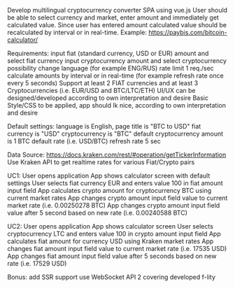 Develop multilingual cryptocurrency converter SPA using vue.js
User should be able to select currency and market, enter amount and immediately get calculated value.
Since user has entered amount calculated value should be recalculated by interval or in real-time.
Example:
https://paybis.com/bitcoin-calculator/

Requirements:
input fiat (standard currency, USD or EUR) amount and select fiat currency
input cryptocurrency amount and select cryptocurrency
possibility change language (for example ENG/RUS)
rate limit 1 req./sec
calculate amounts by interval or in real-time (for example refresh rate once every 5 seconds)
Support at least 2 FIAT currencies and at least 3 Cryptocurrencies (i.e. EUR/USD and BTC/LTC/ETH)
UI/UX can be designed/developed according to own interpretation and desire
Basic Style/CSS to be applied, app should lk nice, according to own interpretation and desire

Default settings:
language is English,
page title is "BTC to USD"
fiat currency is "USD"
cryptocurrency is "BTC"
default cryptocurrency amount is 1 BTC
default rate (i.e. USD/BTC) refresh rate 5 sec

Data Source:
https://docs.kraken.com/rest/#operation/getTickerInformation
Use Kraken API to get realtime rates for various Fiat/Crypto pairs

UC1:
User opens application
App shows calculator screen with default settings
User selects fiat currency EUR and enters value 100 in fiat amount input field
App calculates crypto amount for cryptocurrency BTC using current market rates
App changes crypto amount input field value to current market rate (i.e. 0.00250278 BTC)
App changes crypto amount input field value after 5 second based on new rate (i.e. 0.00240588 BTC)

UC2:
User opens application
App shows calculator screen
User selects cryptocurrency LTC and enters value 100 in crypto amount input field
App calculates fiat amount for currency USD using Kraken market rates
App changes fiat amount input field value to current market rate (i.e. 17535 USD)
App changes fiat amount input field value after 5 seconds based on new rate (i.e. 17529 USD)

Bonus:
add SSR support
use WebSocket API
2 covering developed f-lity
